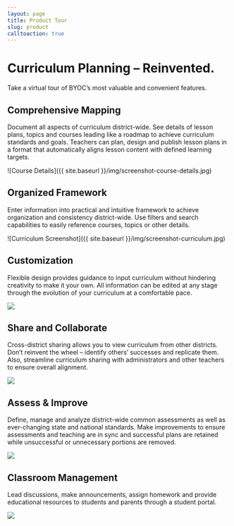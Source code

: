 ```yaml
---
layout: page
title: Product Tour
slug: product
calltoaction: true
---
```


# Curriculum Planning – Reinvented.

Take a virtual tour of BYOC’s most valuable and convenient features.

## Comprehensive Mapping

Document all aspects of curriculum district-wide. See details of lesson plans, topics and courses leading like a roadmap to achieve curriculum standards and goals. Teachers can plan, design and publish lesson plans in a format that automatically aligns lesson content with defined learning targets.

![Course Details]({{ site.baseurl }}/img/screenshot-course-details.jpg)

## Organized Framework

Enter information into practical and intuitive framework to achieve organization and consistency district-wide. Use filters and search capabilities to easily reference courses, topics or other details.

![Curriculum Screenshot]({{ site.baseurl }}/img/screenshot-curriculum.jpg)

## Customization

Flexible design provides guidance to input curriculum without hindering creativity to make it your own. All information can be edited at any stage through the evolution of your curriculum at a comfortable pace.

<img src="holder.js/100%x350/text:Screenshot">

## Share and Collaborate

Cross-district sharing allows you to view curriculum from other districts. Don’t reinvent the wheel – identify others’ successes and replicate them. Also, streamline curriculum sharing with administrators and other teachers to ensure overall alignment.

<img src="holder.js/100%x350/text:Screenshot">

## Assess & Improve

Define, manage and analyze district-wide common assessments as well as ever-changing state and national standards. Make improvements to ensure assessments and teaching are in sync and successful plans are retained while unsuccessful or unnecessary portions are removed.

<img src="holder.js/100%x350/text:Screenshot">

## Classroom Management
Lead discussions, make announcements, assign homework and provide educational resources to students and parents through a student portal.

<img src="holder.js/100%x350/text:Screenshot">